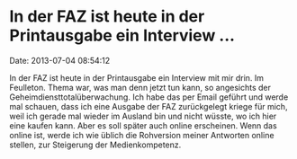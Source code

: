 In der FAZ ist heute in der Printausgabe ein Interview \...
===========================================================

Date: 2013-07-04 08:54:12

In der FAZ ist heute in der Printausgabe ein Interview mit mir drin. Im
Feulleton. Thema war, was man denn jetzt tun kann, so angesichts der
Geheimdiensttotalüberwachung. Ich habe das per Email geführt und werde
mal schauen, dass ich eine Ausgabe der FAZ zurückgelegt kriege für mich,
weil ich gerade mal wieder im Ausland bin und nicht wüsste, wo ich hier
eine kaufen kann. Aber es soll später auch online erscheinen. Wenn das
online ist, werde ich wie üblich die Rohversion meiner Antworten online
stellen, zur Steigerung der Medienkompetenz.
